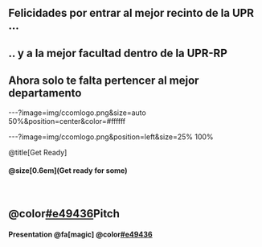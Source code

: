

## Felicidades por entrar al mejor recinto de la UPR ... 



## .. y a la mejor facultad dentro de la UPR-RP


## Ahora solo te falta pertencer al mejor departamento

---?image=img/ccomlogo.png&size=auto 50%&position=center&color=#ffffff



---?image=img/ccomlogo.png&position=left&size=25% 100%

@title[Get Ready]


#### @size[0.6em](Get ready for some)

<br>

## @color[#e49436](Git)Pitch
#### Presentation @fa[magic] @color[#e49436](Magic)